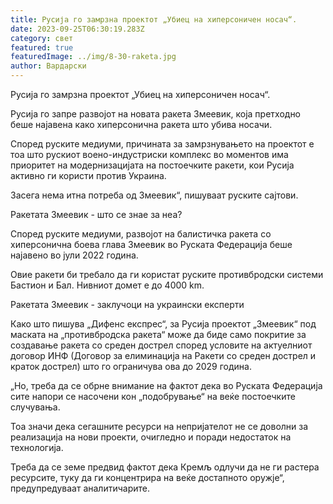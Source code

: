 ```yaml
---
title: Русија го замрзна проектот „Убиец на хиперсоничен носач“.
date: 2023-09-25T06:30:19.283Z
category: свет
featured: true
featuredImage: ../img/8-30-raketa.jpg
author: Вардарски
---
```

Русија го замрзна проектот „Убиец на хиперсоничен носач“.

Русија го запре развојот на новата ракета Змеевик, која претходно беше најавена како хиперсонична ракета што убива носачи.

Според руските медиуми, причината за замрзнувањето на проектот е тоа што рускиот воено-индустриски комплекс во моментов има приоритет на модернизацијата на постоечките ракети, кои Русија активно ги користи против Украина.

Засега нема итна потреба од Змеевик“, пишуваат руските сајтови.

Ракетата Змеевик - што се знае за неа?

Според руските медиуми, развојот на балистичка ракета со хиперсонична боева глава Змеевик во Руската Федерација беше најавено во јули 2022 година.

Овие ракети би требало да ги користат руските противбродски системи Бастион и Бал. Нивниот домет е до 4000 km.

Ракетата Змеевик - заклучоци на украински експерти

Како што пишува „Дифенс експрес“, за Русија проектот „Змеевик“ под маската на „противбродска ракета“ може да биде само покритие за создавање ракета со среден дострел според условите на актуелниот договор ИНФ (Договор за елиминација на Ракети со среден дострел и краток дострел) што го ограничува ова до 2029 година.

„Но, треба да се обрне внимание на фактот дека во Руската Федерација сите напори се насочени кон „подобрување“ на веќе постоечките случувања.

Тоа значи дека сегашните ресурси на непријателот не се доволни за реализација на нови проекти, очигледно и поради недостаток на технологија.

Треба да се земе предвид фактот дека Кремљ одлучи да не ги растера ресурсите, туку да ги концентрира на веќе достапното оружје“, предупредуваат аналитичарите.